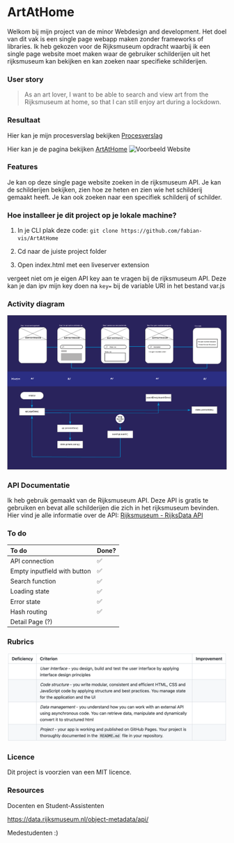 # ArtAtHome

Welkom bij mijn project van de minor Webdesign and development. Het doel van dit vak is een single page webapp maken zonder frameworks of libraries. Ik heb gekozen voor de Rijksmuseum opdracht waarbij ik een single page website moet maken waar de gebruiker schilderijen uit het rijksmuseum kan bekijken en kan zoeken naar specifieke schilderijen.

### User story

> As an art lover, I want to be able to search and view art from the Rijksmuseum at home, so that I can still enjoy art during a lockdown.

### Resultaat

Hier kan je mijn procesverslag bekijken [Procesverslag](https://github.com/fabian-vis/ArtAtHomev2/wiki "procesverslag")

Hier kan je de pagina bekijken [ArtAtHome](https://fabian-vis.github.io/ArtAtHome/ "ArtAtHome")
![Voorbeeld Website](img/voorbeeldpagina.png)

### Features

Je kan op deze single page website zoeken in de rijksmuseum API. Je kan de schilderijen bekijken, zien hoe ze heten en zien wie het schilderij gemaakt heeft. Je kan ook zoeken naar een specifiek schilderij of schilder.

### Hoe installeer je dit project op je lokale machine?

1. In je CLI plak deze code: `git clone https://github.com/fabian-vis/ArtAtHome`

2. Cd naar de juiste project folder

3. Open index.html met een liveserver extension

vergeet niet om je eigen API key aan te vragen bij de rijksmuseum API. Deze kan je dan ipv mijn key doen na `key=` bij de variable URl in het bestand var.js

### Activity diagram

![Activity diagram](img/activitydiagramv4.png)

### API Documentatie

Ik heb gebruik gemaakt van de Rijksmuseum API. Deze API is gratis te gebruiken en bevat alle schilderijen die zich in het rijksmuseum bevinden. Hier vind je alle informatie over de API: [Rijksmuseum - RijksData API](https://github.com/cmda-minor-web/web-app-from-scratch-2122/blob/main/course/rijksmuseum.md)

### To do

| To do                        | Done? |
| :--------------------------- | :---- |
| API connection               | ✅    |
| Empty inputfield with button | ✅    |
| Search function              | ✅    |
| Loading state                | ✅    |
| Error state                  | ✅    |
| Hash routing                 | ✅    |
| Detail Page (?)              |       |

### Rubrics

![Beoordeling](img/rubrics.png)

### Licence

Dit project is voorzien van een MIT licence.

### Resources

Docenten en Student-Assistenten

https://data.rijksmuseum.nl/object-metadata/api/

Medestudenten :)
